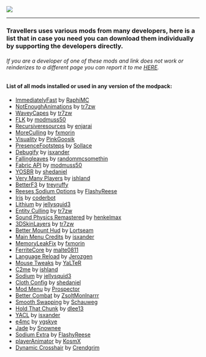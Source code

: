 ![](https://raw.githubusercontent.com/TravellersModpack/Travellers/main/Modslist_Banner.png)

------------
### Travellers uses various mods from many developers, here is a list that in case you need you can download them individually by supporting the developers directly. 

###### If you are a developer of one of these mods and link does not work or reinderizes to a different page you can report it to me [HERE](https://github.com/TravellersModpack/Travellers/issues).
#### List of all mods installed or used in any version of the modpack:
- [ImmediatelyFast](https://modrinth.com/mod/immediatelyfast) by [RaphiMC](https://modrinth.com/user/RaphiMC)
- [NotEnoughAnimations](https://modrinth.com/mod/not-enough-animations) by [tr7zw](https://modrinth.com/user/tr7zw)
- [WaveyCapes](https://modrinth.com/mod/wavey-capes) by [tr7zw](https://modrinth.com/user/tr7zw)
- [FLK](https://modrinth.com/mod/fabric-language-kotlin) by [modmuss50](https://modrinth.com/user/modmuss50)
- [Recursiveresources](https://modrinth.com/mod/recursiveresources) by [enjarai](https://modrinth.com/user/enjarai)
- [MoreCulling](https://modrinth.com/mod/moreculling) by [fxmorin](https://modrinth.com/user/fxmorin)
- [Visuality](https://modrinth.com/mod/visuality) by [PinkGoosik](https://modrinth.com/user/PinkGoosik)
- [PresenceFootsteps](https://modrinth.com/mod/presence-footsteps) by [Sollace](https://modrinth.com/user/Sollace)
- [Debugify](https://modrinth.com/mod/debugify) by [isxander](https://modrinth.com/user/isxander)
- [Fallingleaves](https://modrinth.com/mod/fallingleaves) by [randommcsomethin](https://modrinth.com/user/randommcsomethin)
- [Fabric API](https://modrinth.com/mod/fabric-api) by [modmuss50](https://modrinth.com/user/modmuss50)
- [YOSBR](https://modrinth.com/mod/yosbr) by [shedaniel](https://modrinth.com/user/shedaniel)
- [Very Many Players](https://modrinth.com/mod/vmp-fabric) by [ishland](https://modrinth.com/user/ishland)
- [BetterF3](https://modrinth.com/mod/betterf3) by [treyruffy](https://modrinth.com/user/treyruffy)
- [Reeses Sodium Options](https://modrinth.com/mod/reeses-sodium-options) by [FlashyReese](https://modrinth.com/user/FlashyReese)
- [Iris](https://modrinth.com/mod/iris) by [coderbot](https://modrinth.com/user/coderbot)
- [Lithium](https://modrinth.com/mod/lithium) by [jellysquid3](https://modrinth.com/user/jellysquid3)
- [Entity Culling](https://modrinth.com/mod/entityculling) by [tr7zw](https://modrinth.com/user/tr7zw)
- [Sound Physics Remastered](https://modrinth.com/mod/sound-physics-remastered) by [henkelmax](https://modrinth.com/user/henkelmax)
- [3DSkinLayers](https://modrinth.com/mod/3dskinlayers) by [tr7zw](https://modrinth.com/user/tr7zw)
- [Better Mount Hud](https://modrinth.com/mod/better-mount-hud) by [Lortseam](https://modrinth.com/user/Lortseam)
- [Main Menu Credits](https://modrinth.com/mod/main-menu-credits) by [isxander](https://modrinth.com/user/isxander)
- [MemoryLeakFix](https://modrinth.com/mod/memoryleakfix) by [fxmorin](https://modrinth.com/user/fxmorin)
- [FerriteCore](https://modrinth.com/mod/ferrite-core) by [malte0811](https://modrinth.com/user/malte0811)
- [Language Reload](https://modrinth.com/mod/language-reload) by [Jerozgen](https://modrinth.com/user/Jerozgen)
- [Mouse Tweaks](https://modrinth.com/mod/mouse-tweaks) by [YaLTeR](https://modrinth.com/user/YaLTeR)
- [C2me](https://modrinth.com/mod/c2me-fabric) by [ishland](https://modrinth.com/user/ishland)
- [Sodium](https://modrinth.com/mod/sodium) by [jellysquid3](https://modrinth.com/user/jellysquid3)
- [Cloth Config](https://modrinth.com/mod/cloth-config) by [shedaniel](https://modrinth.com/user/shedaniel)
- [Mod Menu](https://modrinth.com/mod/modmenu) by [Prospector](https://modrinth.com/user/Prospector)
- [Better Combat]([https://modrinth.com/mod/better-combat) by [ZsoltMonlnarrr](https://modrinth.com/user/ZsoltMolnarrr)
- [Smooth Swapping](https://modrinth.com/mod/smooth-swapping) by [Schauweg](https://modrinth.com/user/Schauweg)
- [Hold That Chunk](https://modrinth.com/mod/hold-that-chunk) by [dlee13](https://modrinth.com/user/dlee13)
- [YACL](https://modrinth.com/mod/yacl) by [isxander](https://modrinth.com/user/isxander)
- [e4mc](https://modrinth.com/mod/e4mc) by [vgskye](https://modrinth.com/user/vgskye)
- [Jade](https://modrinth.com/mod/jade) by [Snownee](https://modrinth.com/user/Snownee)
- [Sodium Extra](https://modrinth.com/mod/sodium-extra) by [FlashyReese](https://modrinth.com/user/FlashyReese)
- [playerAnimator](https://modrinth.com/mod/playeranimator) by [KosmX](https://modrinth.com/user/KosmX)
- [Dynamic Crosshair](https://modrinth.com/mod/dynamiccrosshair) by [Crendgrim](https://modrinth.com/user/Crendgrim)
